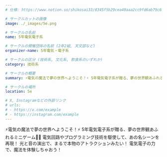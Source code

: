 ```yaml
---
# 仕様: https://www.notion.so/shikosai33/8345f5b29cea40aaa2cc9fd6ab79c6a6?pvs=4#5438a1577b604f39a67658a72f2283b8

# サークルカットの画像
image: ./_images/5e.png

# サークルの名前
name: 5年電気電子系

# サークルの開催団体の名前 (2年2組, 天文部など)
organizer-name: 5年電気・電子系

# サークルの区分 (技術系, 文化系, 飲食系のいずれか)
category: 技術系

# サークルの概要
summary: ⚡️電気の魔法で夢の世界へようこそ！⚡️ 5年電気電子系が贈る、夢の世界観あふれるミニゲーム🏰✨ 

# サークルの場所
location: 5e

# X, Instagramなどの外部リンク
# urls:
# - https://x.com/example
# - https://instagram.com/example
---
```

⚡️電気の魔法で夢の世界へようこそ！⚡️ 5年電気電子系が贈る、夢の世界観あふれるミニゲーム🏰✨ 電気回路やプログラミング技術を駆使して、あの名シーンを再現！ 光と音の演出で、まるで本物のアトラクションみたい！ 電気電子の力で、魔法を体験しちゃおう！
